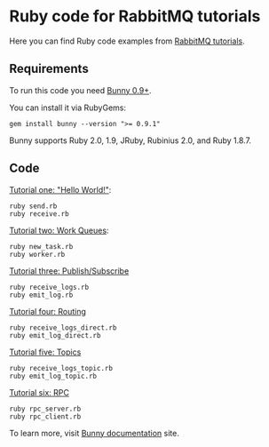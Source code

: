 # Ruby code for RabbitMQ tutorials

Here you can find Ruby code examples from
[RabbitMQ tutorials](http://www.rabbitmq.com/getstarted.html).

## Requirements

To run this code you need [Bunny 0.9+](http://rubybunny.info).

You can install it via RubyGems:

    gem install bunny --version ">= 0.9.1"

Bunny supports Ruby 2.0, 1.9, JRuby, Rubinius 2.0, and Ruby 1.8.7.

## Code

[Tutorial one: "Hello World!"](http://www.rabbitmq.com/tutorial-one-python.html):

    ruby send.rb
    ruby receive.rb

[Tutorial two: Work Queues](http://www.rabbitmq.com/tutorial-two-python.html):

    ruby new_task.rb
    ruby worker.rb

[Tutorial three: Publish/Subscribe](http://www.rabbitmq.com/tutorial-three-python.html)

    ruby receive_logs.rb
    ruby emit_log.rb

[Tutorial four: Routing](http://www.rabbitmq.com/tutorial-four-python.html)

    ruby receive_logs_direct.rb
    ruby emit_log_direct.rb

[Tutorial five: Topics](http://www.rabbitmq.com/tutorial-five-python.html)

    ruby receive_logs_topic.rb
    ruby emit_log_topic.rb

[Tutorial six: RPC](http://www.rabbitmq.com/tutorial-six-python.html)

    ruby rpc_server.rb
    ruby rpc_client.rb

To learn more, visit [Bunny documentation](http://rubybunny.info) site.
